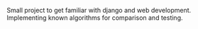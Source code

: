 Small project to get familiar with django and web development.
Implementing known algorithms for comparison and testing. 
